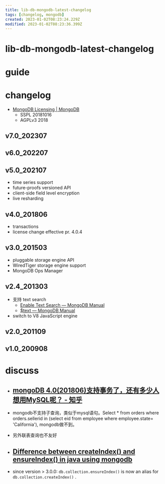 ```yaml
---
title: lib-db-mongodb-latest-changelog
tags: [changelog, mongodb]
created: 2023-01-02T08:23:24.229Z
modified: 2023-01-02T08:23:36.399Z
---
```


# lib-db-mongodb-latest-changelog

# guide

# changelog
- [MongoDB Licensing | MongoDB](https://www.mongodb.com/legal/licensing/community-edition)
  - SSPL 20181016
  - AGPLv3 2018

## v7.0_202307

## v6.0_202207

## v5.0_202107

- time series support
- future-proofs versioned API
- client-side field level encryption
- live resharding

## v4.0_201806

- transactions
- license change effective pr. 4.0.4

## v3.0_201503

- pluggable storage engine API
- WiredTiger storage engine support
- MongoDB Ops Manager

## v2.4_201303

- 支持 text search
  - [Enable Text Search — MongoDB Manual](https://www.mongodb.com/docs/v2.4/tutorial/enable-text-search/)
  - [$text — MongoDB Manual](https://www.mongodb.com/docs/manual/reference/operator/query/text/)
- switch to V8 JavaScript engine

## v2.0_201109

## v1.0_200908

# discuss
- ## [mongoDB 4.0(201806)支持事务了，还有多少人想用MySQL呢？ - 知乎](https://www.zhihu.com/question/279843849)
- mongodb不支持子查询，类似于mysql语句。Select * from orders where orders.sellerid in (select eid from employee where employee.state= 'California'), mongodb做不到。
- 另外联表查询也不友好

- ## [Difference between createIndex() and ensureIndex() in java using mongodb](https://stackoverflow.com/questions/25968592)
- since version > 3.0.0: `db.collection.ensureIndex()` is now an alias for `db.collection.createIndex()` .
